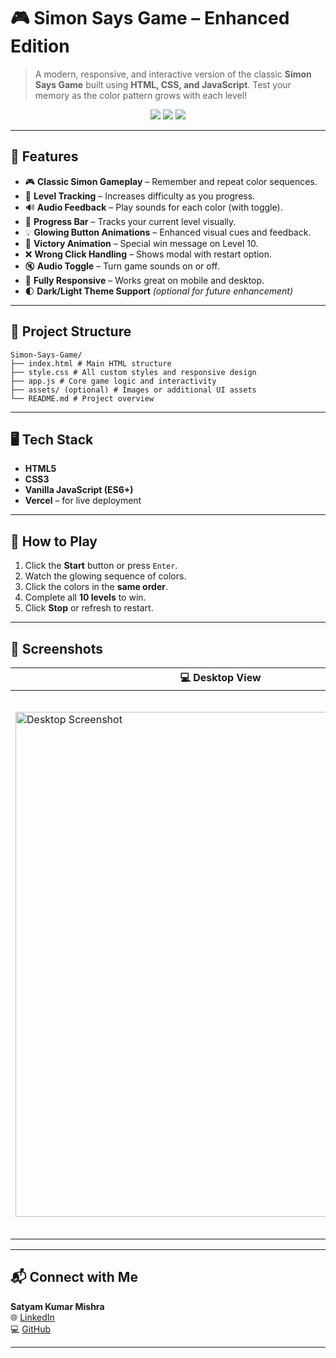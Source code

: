 # 🎮 Simon Says Game – Enhanced Edition

> A modern, responsive, and interactive version of the classic **Simon Says Game** built using **HTML, CSS, and JavaScript**. Test your memory as the color pattern grows with each level!

<p align="center">
  <a href="https://simon-says-game-advance.vercel.app/" target="_blank"><img src="https://img.shields.io/badge/🔴 Live-Demo-green?style=for-the-badge" /></a>
  <a href="https://github.com/Satyam6201/Simon-Says-Game" target="_blank"><img src="https://img.shields.io/badge/💻 Source-Code-blue?style=for-the-badge" /></a>
  <a href="https://www.linkedin.com/in/satyam-kumar-mishra-9bb980291/" target="_blank"><img src="https://img.shields.io/badge/📇 Connect-LinkedIn-0A66C2?style=for-the-badge&logo=linkedin" /></a>
</p>

---

## 🚀 Features

- 🎮 **Classic Simon Gameplay** – Remember and repeat color sequences.
- 🧠 **Level Tracking** – Increases difficulty as you progress.
- 🔊 **Audio Feedback** – Play sounds for each color (with toggle).
- 📶 **Progress Bar** – Tracks your current level visually.
- 💡 **Glowing Button Animations** – Enhanced visual cues and feedback.
- 🎉 **Victory Animation** – Special win message on Level 10.
- ❌ **Wrong Click Handling** – Shows modal with restart option.
- 🔇 **Audio Toggle** – Turn game sounds on or off.
- 📱 **Fully Responsive** – Works great on mobile and desktop.
- 🌓 **Dark/Light Theme Support** *(optional for future enhancement)*

---

## 📂 Project Structure

```
Simon-Says-Game/
├── index.html # Main HTML structure
├── style.css # All custom styles and responsive design
├── app.js # Core game logic and interactivity
├── assets/ (optional) # Images or additional UI assets
└── README.md # Project overview
```


---

## 🖥️ Tech Stack

- **HTML5**
- **CSS3**
- **Vanilla JavaScript (ES6+)**
- **Vercel** – for live deployment

---

## 🎯 How to Play

1. Click the **Start** button or press `Enter`.
2. Watch the glowing sequence of colors.
3. Click the colors in the **same order**.
4. Complete all **10 levels** to win.
5. Click **Stop** or refresh to restart.

---

## 📸 Screenshots

| 💻 Desktop View | 📱 Mobile View |
|----------------|----------------|
| <img width="656" height="808" alt="Desktop Screenshot" src="https://github.com/user-attachments/assets/108b844b-d67b-4b47-b088-4f89d499e2e1" /> | <img width="791" height="871" alt="Mobile Screenshot" src="https://github.com/user-attachments/assets/ff4de14f-3898-4979-a6b0-f07194f1bad2" /> |


---

## 📬 Connect with Me

**Satyam Kumar Mishra**  
🌐 [LinkedIn](https://www.linkedin.com/in/satyam-kumar-mishra-9bb980291/)  
💻 [GitHub](https://github.com/Satyam6201)

---
